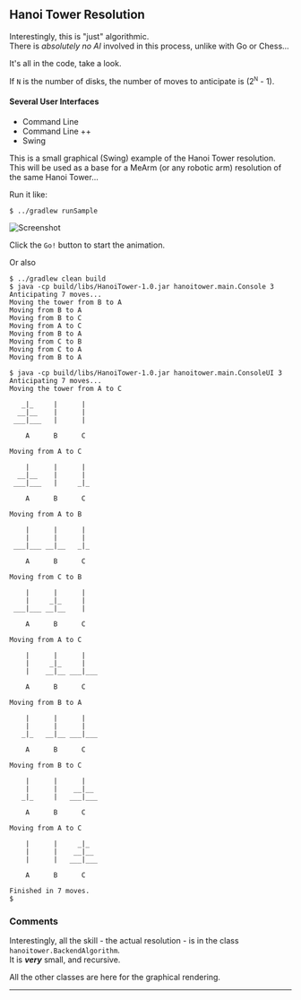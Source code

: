 ## Hanoi Tower Resolution
Interestingly, this is "just" algorithmic.  
There is _absolutely no AI_ involved in this process, unlike with Go or Chess...  

It's all in the code, take a look.  

If `N` is the number of disks, the number of moves to anticipate is
(2<sup><small>N</small></sup> - 1).

#### Several User Interfaces
- Command Line
- Command Line ++
- Swing

This is a small graphical (Swing) example of the Hanoi Tower resolution.
This will be used as a base for a MeArm (or any robotic arm) resolution of the same Hanoi Tower...

Run it like:
```
$ ../gradlew runSample
```

![Screenshot](./screenshot.png)

Click the `Go!` button to start the animation.

Or also
```
$ ../gradlew clean build
$ java -cp build/libs/HanoiTower-1.0.jar hanoitower.main.Console 3
Anticipating 7 moves...
Moving the tower from B to A
Moving from B to A
Moving from B to C
Moving from A to C
Moving from B to A
Moving from C to B
Moving from C to A
Moving from B to A

$ java -cp build/libs/HanoiTower-1.0.jar hanoitower.main.ConsoleUI 3
Anticipating 7 moves...
Moving the tower from A to C

   _|_     |      |
  __|__    |      |
 ___|___   |      |

    A      B      C

Moving from A to C

    |      |      |
  __|__    |      |
 ___|___   |     _|_

    A      B      C

Moving from A to B

    |      |      |
    |      |      |
 ___|___ __|__   _|_

    A      B      C

Moving from C to B

    |      |      |
    |     _|_     |
 ___|___ __|__    |

    A      B      C

Moving from A to C

    |      |      |
    |     _|_     |
    |    __|__ ___|___

    A      B      C

Moving from B to A

    |      |      |
    |      |      |
   _|_   __|__ ___|___

    A      B      C

Moving from B to C

    |      |      |
    |      |    __|__
   _|_     |   ___|___

    A      B      C

Moving from A to C

    |      |     _|_
    |      |    __|__
    |      |   ___|___

    A      B      C

Finished in 7 moves.
$
```

### Comments
Interestingly, all the skill - the actual resolution - is in the class `hanoitower.BackendAlgorithm`.  
It is _**very**_ small, and recursive.

All the other classes are here for the graphical rendering.

---
